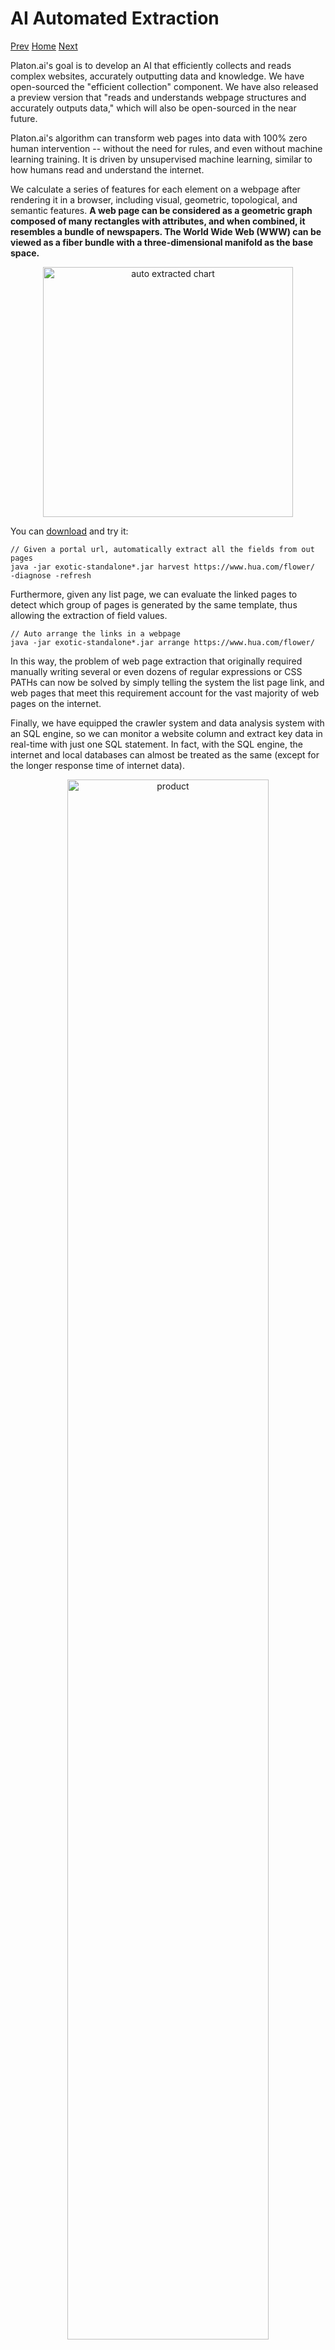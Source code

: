 AI Automated Extraction
=======================

[Prev](13X-SQL.md) [Home](1home.md) [Next](15REST.md)

Platon.ai's goal is to develop an AI that efficiently collects and reads complex websites, accurately outputting data 
and knowledge. We have open-sourced the "efficient collection" component. We have also released a preview version that 
"reads and understands webpage structures and accurately outputs data," which will also be open-sourced in the near future.

Platon.ai's algorithm can transform web pages into data with 100% zero human intervention -- without the need for rules, 
and even without machine learning training. It is driven by unsupervised machine learning, similar to how humans read 
and understand the internet.

We calculate a series of features for each element on a webpage after rendering it in a browser, including visual, 
geometric, topological, and semantic features.
**A web page can be considered as a geometric graph composed of many rectangles with attributes, and when 
combined, it resembles a bundle of newspapers. The World Wide Web (WWW) can be viewed as a fiber bundle with a 
three-dimensional manifold as the base space.**

<div style="text-align: center">
    <img width="400px" src=https://pica.zhimg.com/80/v2-1262abb4d28b31a00bcf1199b1aba441_1440w.jpeg?source=d16d100b   alt="auto extracted chart"/>
</div>

You can [download](https://github.com/platonai/PulsarRPAPro#download) and try it:

```
// Given a portal url, automatically extract all the fields from out pages
java -jar exotic-standalone*.jar harvest https://www.hua.com/flower/  -diagnose -refresh
```

Furthermore, given any list page, we can evaluate the linked pages to detect which group of pages is generated by the same template, thus allowing the extraction of field values.

```
// Auto arrange the links in a webpage
java -jar exotic-standalone*.jar arrange https://www.hua.com/flower/ 
```

In this way, the problem of web page extraction that originally required manually writing several or even dozens of 
regular expressions or CSS PATHs can now be solved by simply telling the system the list page link, and web pages that 
meet this requirement account for the vast majority of web pages on the internet.

Finally, we have equipped the crawler system and data analysis system with an SQL engine, so we can monitor a website column and extract key data in real-time with just one SQL statement. In fact, with the SQL engine, the internet and local databases can almost be treated as the same (except for the longer response time of internet data).

<div style="text-align: center">
    <img width="80%" src=https://pic3.zhimg.com/80/v2-dfb9ae6163db8c84b4d7e223c60f8835_1440w.jpg?source=d16d100b   alt="product"/>
</div>

A typical web page section

<div style="text-align: center">
    <img width="80%" src=https://pica.zhimg.com/80/v2-d10694d76cfa5cf148a67c1576ca8f29_1440w.jpg?source=d16d100b   alt="auto extracted data"/>
</div>

Data extracted using PulsarRPA's auto extraction technology

<div style="text-align: center">
    <img width="80%" src=https://pic3.zhimg.com/80/v2-ffe172327bbac5bbc5b43f1ae9d54864_1440w.jpg?source=d16d100b   alt="auto extracted chart"/>
</div>

Using PulsarRPA's auto extraction technology and SQL to fully automate the transformation of the internet into charts

**References:**

- [WebFormer: The Web-page Transformer for Structure Information Extraction | Proceedings of the ACM Web Conference 2022](https://dl.acm.org/doi/pdf/10.1145/3485447.3512032)
- [OpenCeres for extract knowledge graph from Web](https://lunadong.com/publication/openCeres_naacl.pdf)
- [FreeDOM: A Transferable Neural Architecture for Structured Information Extraction on Web Documents](https://arxiv.org/pdf/2010.10755)

**Related Articles:**

- [PlatonAI: How does Diffbot work?](https://zhuanlan.zhihu.com/p/76978950)
- [PlatonAI: How does Plato work?](https://zhuanlan.zhihu.com/p/76980563)

---

[Prev](13X-SQL.md) | [Home](1home.md) | [Next](15REST.md)

